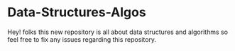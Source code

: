 # Data-Structures-Algos
Hey! folks this new repository is all about data structures and algorithms so feel free to fix any issues regarding this repository.
